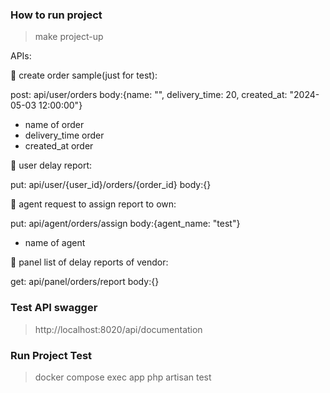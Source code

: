 ### How to run project
> make project-up

APIs:

🔴 create order sample(just for test):

post: api/user/orders body:{name: "", delivery_time: 20, created_at: "2024-05-03 12:00:00"}
- name of order
- delivery_time order
- created_at order

🔴 user delay report:

put: api/user/{user_id}/orders/{order_id} body:{}

🔴 agent request to assign report to own:

put: api/agent/orders/assign body:{agent_name: "test"}
- name of agent

🔴 panel list of delay reports of vendor:

get: api/panel/orders/report body:{}

### Test API swagger
> http://localhost:8020/api/documentation

### Run Project Test
> docker compose exec app php artisan test